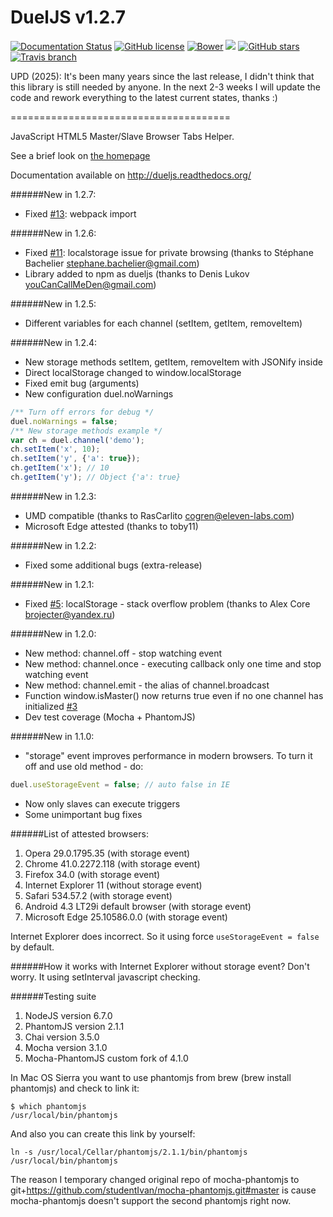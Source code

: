 DuelJS v1.2.7
======
[![Documentation Status](https://img.shields.io/badge/docs-latest-brightgreen.svg?style=flat-square)](http://dueljs.readthedocs.org/) [![GitHub license](https://img.shields.io/badge/license-MIT-blue.svg?style=flat-square)](https://raw.githubusercontent.com/studentIvan/dueljs/master/LICENSE) [![Bower](https://img.shields.io/bower/v/duel.svg?style=flat-square)](http://bower.io/search/?q=duel) [![](https://img.shields.io/github/issues-raw/studentIvan/dueljs.svg?style=flat-square)](https://github.com/studentIvan/dueljs/issues/) [![GitHub stars](https://img.shields.io/github/stars/studentIvan/dueljs.svg?style=flat-square)](https://github.com/studentIvan/dueljs/stargazers) [![Travis branch](https://img.shields.io/travis/studentIvan/dueljs/master.svg?style=flat-square)](https://travis-ci.org/studentIvan/dueljs)

UPD (2025): It's been many years since the last release, I didn't think that this library is still needed by anyone. In the next 2-3 weeks I will update the code and rework everything to the latest current states, thanks :)

======================================

JavaScript HTML5 Master/Slave Browser Tabs Helper.

See a brief look on [the homepage](http://dueljs.studentivan.ru)

Documentation available on http://dueljs.readthedocs.org/

######New in 1.2.7:
* Fixed [#13](https://github.com/studentIvan/dueljs/issues/13): webpack import

######New in 1.2.6:
* Fixed [#11](https://github.com/studentIvan/dueljs/issues/11): localstorage issue for private browsing (thanks to Stéphane Bachelier <stephane.bachelier@gmail.com>)
* Library added to npm as dueljs (thanks to Denis Lukov <youCanCallMeDen@gmail.com>)

######New in 1.2.5:
* Different variables for each channel (setItem, getItem, removeItem)

######New in 1.2.4:
* New storage methods setItem, getItem, removeItem with JSONify inside
* Direct localStorage changed to window.localStorage
* Fixed emit bug (arguments)
* New configuration duel.noWarnings

```javascript
/** Turn off errors for debug */
duel.noWarnings = false;
/** New storage methods example */
var ch = duel.channel('demo');
ch.setItem('x', 10);
ch.setItem('y', {'a': true});
ch.getItem('x'); // 10
ch.getItem('y'); // Object {'a': true}
```

######New in 1.2.3:
* UMD compatible (thanks to RasCarlito <cogren@eleven-labs.com>)
* Microsoft Edge attested (thanks to toby11)

######New in 1.2.2:
* Fixed some additional bugs (extra-release)

######New in 1.2.1:
* Fixed [#5](https://github.com/studentIvan/dueljs/issues/5): localStorage - stack overflow problem (thanks to Alex Core <brojecter@yandex.ru>)

######New in 1.2.0:
* New method: channel.off - stop watching event
* New method: channel.once - executing callback only one time and stop watching event
* New method: channel.emit - the alias of channel.broadcast
* Function window.isMaster() now returns true even if no one channel has initialized [#3](https://github.com/studentIvan/dueljs/issues/3)
* Dev test coverage (Mocha + PhantomJS)

######New in 1.1.0:
* "storage" event improves performance in modern browsers.
To turn it off and use old method - do:

```javascript
duel.useStorageEvent = false; // auto false in IE
```

* Now only slaves can execute triggers
* Some unimportant bug fixes

######List of attested browsers:

1. Opera 29.0.1795.35 (with storage event)
2. Chrome 41.0.2272.118 (with storage event)
3. Firefox 34.0 (with storage event)
4. Internet Explorer 11 (without storage event)
5. Safari 534.57.2 (with storage event)
6. Android 4.3 LT29i default browser (with storage event)
7. Microsoft Edge 25.10586.0.0 (with storage event)

Internet Explorer does incorrect. So it using force `useStorageEvent = false` by default.

######How it works with Internet Explorer without storage event?
Don't worry. It using setInterval javascript checking.

######Testing suite
1. NodeJS version 6.7.0
2. PhantomJS version 2.1.1
3. Chai version 3.5.0
4. Mocha version 3.1.0
5. Mocha-PhantomJS custom fork of 4.1.0

In Mac OS Sierra you want to use phantomjs from brew (brew install phantomjs) and check to link it:

```
$ which phantomjs
/usr/local/bin/phantomjs
```

And also you can create this link by yourself:

```
ln -s /usr/local/Cellar/phantomjs/2.1.1/bin/phantomjs /usr/local/bin/phantomjs
```

The reason I temporary changed original repo of mocha-phantomjs to git+https://github.com/studentIvan/mocha-phantomjs.git#master is cause mocha-phantomjs doesn't support the second phantomjs right now.
